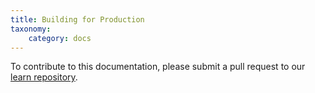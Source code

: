 ```yaml
---
title: Building for Production
taxonomy:
    category: docs
---
```


To contribute to this documentation, please submit a pull request to our [learn repository](https://github.com/userfrosting/learn/tree/master/pages).
